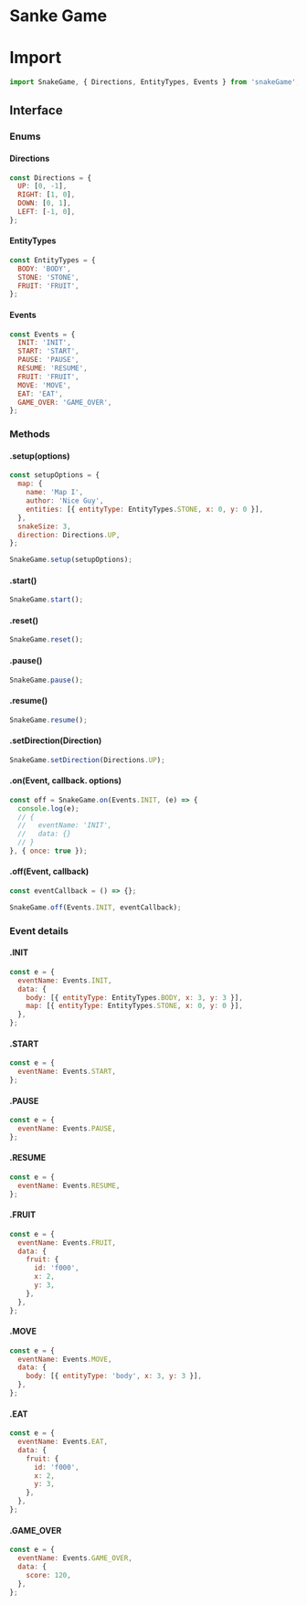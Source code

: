 # Sanke Game

# Import
```javaScript
import SnakeGame, { Directions, EntityTypes, Events } from 'snakeGame';
```

## Interface

### Enums

#### Directions

```javaScript
const Directions = {
  UP: [0, -1],
  RIGHT: [1, 0],
  DOWN: [0, 1],
  LEFT: [-1, 0],
};
```

#### EntityTypes

```javaScript
const EntityTypes = {
  BODY: 'BODY',
  STONE: 'STONE',
  FRUIT: 'FRUIT',
};
```

#### Events

```javaScript
const Events = {
  INIT: 'INIT',
  START: 'START',
  PAUSE: 'PAUSE',
  RESUME: 'RESUME',
  FRUIT: 'FRUIT',
  MOVE: 'MOVE',
  EAT: 'EAT',
  GAME_OVER: 'GAME_OVER',
};
```

### Methods

#### .setup(options)

```javaScript
const setupOptions = {
  map: {
    name: 'Map I',
    author: 'Nice Guy',
    entities: [{ entityType: EntityTypes.STONE, x: 0, y: 0 }],
  },
  snakeSize: 3,
  direction: Directions.UP,
};

SnakeGame.setup(setupOptions);
```

#### .start()

```javaScript
SnakeGame.start();
```

#### .reset()

```javaScript
SnakeGame.reset();
```

#### .pause()

```javaScript
SnakeGame.pause();
```

#### .resume()

```javaScript
SnakeGame.resume();
```

#### .setDirection(Direction)

```javaScript
SnakeGame.setDirection(Directions.UP);
```

#### .on(Event, callback. options)

```javaScript
const off = SnakeGame.on(Events.INIT, (e) => {
  console.log(e);
  // {
  //   eventName: 'INIT',
  //   data: {}
  // }
}, { once: true });
```

#### .off(Event, callback)

```javaScript
const eventCallback = () => {};

SnakeGame.off(Events.INIT, eventCallback);
```

### Event details

#### .INIT

```javaScript
const e = {
  eventName: Events.INIT,
  data: {
    body: [{ entityType: EntityTypes.BODY, x: 3, y: 3 }],
    map: [{ entityType: EntityTypes.STONE, x: 0, y: 0 }],
  },
};
```

#### .START

```javaScript
const e = {
  eventName: Events.START,
};
```

#### .PAUSE

```javaScript
const e = {
  eventName: Events.PAUSE,
};
```

#### .RESUME

```javaScript
const e = {
  eventName: Events.RESUME,
};
```

#### .FRUIT

```javaScript
const e = {
  eventName: Events.FRUIT,
  data: {
    fruit: {
      id: 'f000',
      x: 2,
      y: 3,
    },
  },
};
```

#### .MOVE

```javaScript
const e = {
  eventName: Events.MOVE,
  data: {
    body: [{ entityType: 'body', x: 3, y: 3 }],
  },
};
```

#### .EAT

```javaScript
const e = {
  eventName: Events.EAT,
  data: {
    fruit: {
      id: 'f000',
      x: 2,
      y: 3,
    },
  },
};
```

#### .GAME_OVER

```javaScript
const e = {
  eventName: Events.GAME_OVER,
  data: {
    score: 120,
  },
};
```
